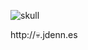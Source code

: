 ![skull](https://cloud.githubusercontent.com/assets/65057/4110795/1c99b43a-31f8-11e4-964e-c31bf22496c8.png)

http://💀.jdenn.es
